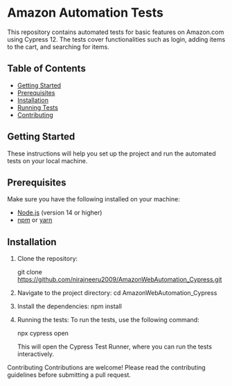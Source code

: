 # Amazon Automation Tests

This repository contains automated tests for basic features on Amazon.com using Cypress 12. The tests cover functionalities such as login, adding items to the cart, and searching for items.

## Table of Contents

- [Getting Started](#getting-started)
- [Prerequisites](#prerequisites)
- [Installation](#installation)
- [Running Tests](#running-tests)
- [Contributing](#contributing)

## Getting Started

These instructions will help you set up the project and run the automated tests on your local machine.

## Prerequisites

Make sure you have the following installed on your machine:

- [Node.js](https://nodejs.org/) (version 14 or higher)
- [npm](https://www.npmjs.com/) or [yarn](https://yarnpkg.com/)

## Installation

1. Clone the repository:

   git clone https://github.com/nirajneeru2009/AmazonWebAutomation_Cypress.git
   
2. Navigate to the project directory:
   cd AmazonWebAutomation_Cypress
   
3. Install the dependencies:
   npm install
4. Running the tests: To run the tests, use the following command:
   
   npx cypress open

   This will open the Cypress Test Runner, where you can run the tests interactively.
   

Contributing
Contributions are welcome! Please read the contributing guidelines before submitting a pull request.
